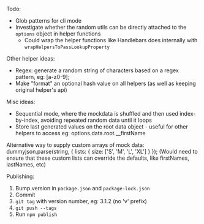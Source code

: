 Todo:
  - Glob patterns for cli mode
  - Investigate whether the random utils can be directly attached to the `options` object in helper functions
    - Could wrap the helper functions like Handlebars does internally with `wrapHelpersToPassLookupProperty`

Other helper ideas:
  - Regex: generate a random string of characters based on a regex pattern, eg: [a-z0-9];
  - Make "format" an optional hash value on all helpers (as well as keeping original helper's api)

Misc ideas:
  - Sequential mode, where the mockdata is shuffled and then used index-by-index, avoiding repeated random data until it loops
  - Store last generated values on the root data object - useful for other helpers to access
    eg: options.data.root.__firstName

Alternative way to supply custom arrays of mock data:
  dummyjson.parse(string, {
    lists: {
      size: ['S', 'M', 'L', 'XL']
    }
  });
(Would need to ensure that these custom lists can override the defaults, like firstNames, lastNames, etc)


Publishing:

1. Bump version in `package.json` and `package-lock.json`
2. Commit
4. `git tag` with version number, eg: 3.1.2 (no 'v' prefix)
3. `git push --tags`
4. Run `npm publish`
